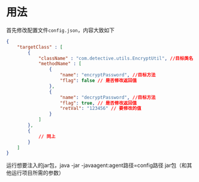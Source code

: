 # 用法
首先修改配置文件`config.json`，内容大致如下
```json
{
    "targetClass" : [
        {
            "className" : "com.detective.utils.EncryptUtil", //目标类名
            "methodName" : [
                {
                    "name": "encryptPassword", //目标方法
                    "flag": false // 是否修改返回值
                },
                {
                    "name": "decryptPassword", //目标方法
                    "flag": true, // 是否修改返回值
                    "retVal": "123456" // 要修改的值
                }
            ]
        },
        {
            // 同上
        }
    ]
}
```
运行想要注入的jar包，java -jar -javaagent:agent路径=config路径 jar包（和其他运行项目所需的参数）
